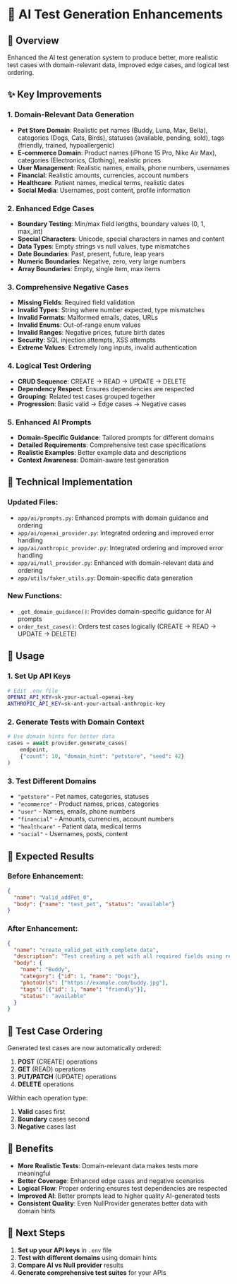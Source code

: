 # 🤖 AI Test Generation Enhancements

## 🎯 Overview
Enhanced the AI test generation system to produce better, more realistic test cases with domain-relevant data, improved edge cases, and logical test ordering.

## ✨ Key Improvements

### 1. **Domain-Relevant Data Generation**
- **Pet Store Domain**: Realistic pet names (Buddy, Luna, Max, Bella), categories (Dogs, Cats, Birds), statuses (available, pending, sold), tags (friendly, trained, hypoallergenic)
- **E-commerce Domain**: Product names (iPhone 15 Pro, Nike Air Max), categories (Electronics, Clothing), realistic prices
- **User Management**: Realistic names, emails, phone numbers, usernames
- **Financial**: Realistic amounts, currencies, account numbers
- **Healthcare**: Patient names, medical terms, realistic dates
- **Social Media**: Usernames, post content, profile information

### 2. **Enhanced Edge Cases**
- **Boundary Testing**: Min/max field lengths, boundary values (0, 1, max_int)
- **Special Characters**: Unicode, special characters in names and content
- **Data Types**: Empty strings vs null values, type mismatches
- **Date Boundaries**: Past, present, future, leap years
- **Numeric Boundaries**: Negative, zero, very large numbers
- **Array Boundaries**: Empty, single item, max items

### 3. **Comprehensive Negative Cases**
- **Missing Fields**: Required field validation
- **Invalid Types**: String where number expected, type mismatches
- **Invalid Formats**: Malformed emails, dates, URLs
- **Invalid Enums**: Out-of-range enum values
- **Invalid Ranges**: Negative prices, future birth dates
- **Security**: SQL injection attempts, XSS attempts
- **Extreme Values**: Extremely long inputs, invalid authentication

### 4. **Logical Test Ordering**
- **CRUD Sequence**: CREATE → READ → UPDATE → DELETE
- **Dependency Respect**: Ensures dependencies are respected
- **Grouping**: Related test cases grouped together
- **Progression**: Basic valid → Edge cases → Negative cases

### 5. **Enhanced AI Prompts**
- **Domain-Specific Guidance**: Tailored prompts for different domains
- **Detailed Requirements**: Comprehensive test case specifications
- **Realistic Examples**: Better example data and descriptions
- **Context Awareness**: Domain-aware test generation

## 🔧 Technical Implementation

### Updated Files:
- `app/ai/prompts.py`: Enhanced prompts with domain guidance and ordering
- `app/ai/openai_provider.py`: Integrated ordering and improved error handling
- `app/ai/anthropic_provider.py`: Integrated ordering and improved error handling
- `app/ai/null_provider.py`: Enhanced with domain-relevant data and ordering
- `app/utils/faker_utils.py`: Domain-specific data generation

### New Functions:
- `_get_domain_guidance()`: Provides domain-specific guidance for AI prompts
- `order_test_cases()`: Orders test cases logically (CREATE → READ → UPDATE → DELETE)

## 🚀 Usage

### 1. **Set Up API Keys**
```bash
# Edit .env file
OPENAI_API_KEY=sk-your-actual-openai-key
ANTHROPIC_API_KEY=sk-ant-your-actual-anthropic-key
```

### 2. **Generate Tests with Domain Context**
```python
# Use domain hints for better data
cases = await provider.generate_cases(
    endpoint,
    {"count": 10, "domain_hint": "petstore", "seed": 42}
)
```

### 3. **Test Different Domains**
- `"petstore"` - Pet names, categories, statuses
- `"ecommerce"` - Product names, prices, categories
- `"user"` - Names, emails, phone numbers
- `"financial"` - Amounts, currencies, account numbers
- `"healthcare"` - Patient data, medical terms
- `"social"` - Usernames, posts, content

## 🎯 Expected Results

### Before Enhancement:
```json
{
  "name": "Valid_addPet_0",
  "body": {"name": "test_pet", "status": "available"}
}
```

### After Enhancement:
```json
{
  "name": "create_valid_pet_with_complete_data",
  "description": "Test creating a pet with all required fields using realistic pet store data",
  "body": {
    "name": "Buddy",
    "category": {"id": 1, "name": "Dogs"},
    "photoUrls": ["https://example.com/buddy.jpg"],
    "tags": [{"id": 1, "name": "friendly"}],
    "status": "available"
  }
}
```

## 🔄 Test Case Ordering

Generated test cases are now automatically ordered:

1. **POST** (CREATE) operations
2. **GET** (READ) operations  
3. **PUT/PATCH** (UPDATE) operations
4. **DELETE** operations

Within each operation type:
1. **Valid** cases first
2. **Boundary** cases second
3. **Negative** cases last

## 🎉 Benefits

- **More Realistic Tests**: Domain-relevant data makes tests more meaningful
- **Better Coverage**: Enhanced edge cases and negative scenarios
- **Logical Flow**: Proper ordering ensures test dependencies are respected
- **Improved AI**: Better prompts lead to higher quality AI-generated tests
- **Consistent Quality**: Even NullProvider generates better data with domain hints

## 🚀 Next Steps

1. **Set up your API keys** in `.env` file
2. **Test with different domains** using domain hints
3. **Compare AI vs Null provider** results
4. **Generate comprehensive test suites** for your APIs
